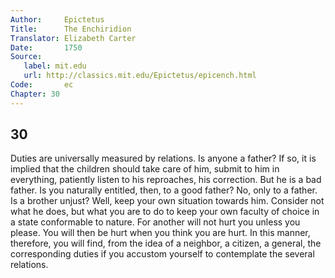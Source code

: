 ```yaml
---
Author:     Epictetus  
Title:      The Enchiridion  
Translator: Elizabeth Carter  
Date:       1750  
Source:
   label: mit.edu
   url: http://classics.mit.edu/Epictetus/epicench.html
Code:       ec  
Chapter: 30
---
```

##  30

Duties are universally measured by relations. Is anyone a father?  If so, it is
implied that the children should take care of him, submit to him in everything,
patiently listen to his reproaches, his correction.  But he is a bad father. Is
you naturally entitled, then, to a good father? No, only to a father. Is a
brother unjust? Well, keep your own situation towards him.  Consider not what
he does, but what you are to do to keep your own faculty of choice in a state
conformable to nature. For another will not hurt you unless you please. You
will then be hurt when you think you are hurt. In this manner, therefore, you
will find, from the idea of a neighbor, a citizen, a general, the corresponding
duties if you accustom yourself to contemplate the several relations.


